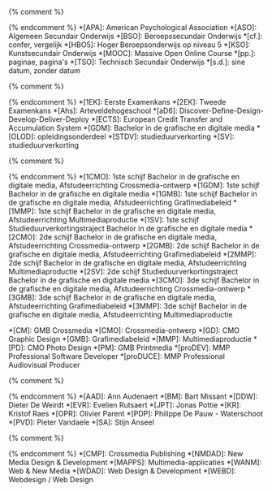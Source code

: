 {% comment %}
<!-- Academisch -->
{% endcomment %}
*[APA]:                     American Psychological Association
*[ASO]:                     Algemeen Secundair Onderwijs
*[BSO]:                     Beroepssecundair Onderwijs
*[cf.]:                     confer, vergelijk
*[HBO5]:                    Hoger Beroepsonderwijs op niveau 5
*[KSO]:                     Kunstsecundair Onderwijs
*[MOOC]:                    Massive Open Online Course
*[pp.]:                     paginae, pagina's
*[TSO]:                     Technisch Secundair Onderwijs
*[s.d.]:                    sine datum, zonder datum



{% comment %}
<!-- Algemeen -->
{% endcomment %}
*[1EK]:                     Eerste Examenkans
*[2EK]:                     Tweede Examenkans
*[Ahs]:                     Arteveldehogeschool
*[aD6]:                     Discover-Define-Design-Develop-Deliver-Deploy
*[ECTS]:                    European Credit Transfer and Accumulation System
*[GDM]:                     Bachelor in de grafische en digitale media
*[OLOD]:                    opleidingsonderdeel
*[STDV]:                    studieduurverkorting
*[SV]:                      studieduurverkorting

{% comment %}
<!-- Afstudeerrichtingen en algemeen -->
{% endcomment %}
*[1CMO]:                    1ste schijf Bachelor in de grafische en digitale media, Afstudeerrichting Crossmedia-ontwerp
*[1GDM]:                    1ste schijf Bachelor in de grafische en digitale media
*[1GMB]:                    1ste schijf Bachelor in de grafische en digitale media, Afstudeerrichting Grafimediabeleid
*[1MMP]:                    1ste schijf Bachelor in de grafische en digitale media, Afstudeerrichting Multimediaproductie
*[1SV]:                     1ste schijf Studieduurverkortingstraject Bachelor in de grafische en digitale media
*[2CMO]:                    2de schijf Bachelor in de grafische en digitale media, Afstudeerrichting Crossmedia-ontwerp
*[2GMB]:                    2de schijf Bachelor in de grafische en digitale media, Afstudeerrichting Grafimediabeleid
*[2MMP]:                    2de schijf Bachelor in de grafische en digitale media, Afstudeerrichting Multimediaproductie
*[2SV]:                     2de schijf Studieduurverkortingstraject Bachelor in de grafische en digitale media
*[3CMO]:                    3de schijf Bachelor in de grafische en digitale media, Afstudeerrichting Crossmedia-ontwerp
*[3GMB]:                    3de schijf Bachelor in de grafische en digitale media, Afstudeerrichting Grafimediabeleid
*[3MMP]:                    3de schijf Bachelor in de grafische en digitale media, Afstudeerrichting Multimediaproductie

*[CM]:                      GMB Crossmedia
*[CMO]:                     Crossmedia-ontwerp
*[GD]:                      CMO Graphic Design
*[GMB]:                     Grafimediabeleid
*[MMP]:                     Multimediaproductie
*[PD]:                      CMO Photo Design
*[PM]:                      GMB Printmedia
*[proDEV]:                  MMP Professional Software Developer
*[proDUCE]:                 MMP Professional Audiovisual Producer

{% comment %}
<!-- Docenten -->
{% endcomment %}
*[AAD]:                     Ann Audenaert
*[BM]:                      Bart Missant
*[DDW]:                     Dieter De Weirdt
*[EVR]:                     Evelien Rutsaert
*[JPT]:                     Jonas Pottie
*[KR]:                      Kristof Raes
*[OPR]:                     Olivier Parent
*[PDP]:                     Philippe De Pauw - Waterschoot
*[PVD]:                     Pieter Vandaele
*[SA]:                      Stijn Anseel

{% comment %}
<!-- Opleidingsonderdelen -->
{% endcomment %}
*[CMP]:                     Crossmedia Publishing
*[NMDAD]:                   New Media Design & Development
*[MAPPS]:                   Multimedia-applicaties
*[WANM]:                    Web & New Media
*[WDAD]:                    Web Design & Development
*[WEBD]:                    Webdesign / Web Design